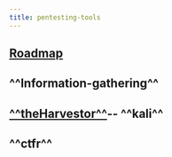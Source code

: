 ```yaml
---
title: pentesting-tools
---
```


## [Roadmap](https://github.com/sundowndev/hacker-roadmap#rocket-web-hacking)
## **^^Information-gathering^^**
## [**^^theHarvestor^^**](https://github.com/laramies/theHarvester)-- **^^kali^^**
## ^^ctfr^^[]()
##
##
##
